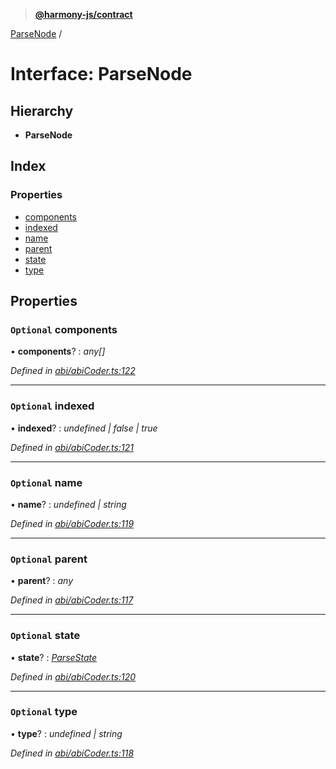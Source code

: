 > **[@harmony-js/contract](../README.md)**

[ParseNode](parsenode.md) /

# Interface: ParseNode

## Hierarchy

* **ParseNode**

## Index

### Properties

* [components](parsenode.md#optional-components)
* [indexed](parsenode.md#optional-indexed)
* [name](parsenode.md#optional-name)
* [parent](parsenode.md#optional-parent)
* [state](parsenode.md#optional-state)
* [type](parsenode.md#optional-type)

## Properties

### `Optional` components

• **components**? : *any[]*

*Defined in [abi/abiCoder.ts:122](https://github.com/FireStack-Lab/Harmony-sdk-core/blob/c727071/packages/harmony-contract/src/abi/abiCoder.ts#L122)*

___

### `Optional` indexed

• **indexed**? : *undefined | false | true*

*Defined in [abi/abiCoder.ts:121](https://github.com/FireStack-Lab/Harmony-sdk-core/blob/c727071/packages/harmony-contract/src/abi/abiCoder.ts#L121)*

___

### `Optional` name

• **name**? : *undefined | string*

*Defined in [abi/abiCoder.ts:119](https://github.com/FireStack-Lab/Harmony-sdk-core/blob/c727071/packages/harmony-contract/src/abi/abiCoder.ts#L119)*

___

### `Optional` parent

• **parent**? : *any*

*Defined in [abi/abiCoder.ts:117](https://github.com/FireStack-Lab/Harmony-sdk-core/blob/c727071/packages/harmony-contract/src/abi/abiCoder.ts#L117)*

___

### `Optional` state

• **state**? : *[ParseState](parsestate.md)*

*Defined in [abi/abiCoder.ts:120](https://github.com/FireStack-Lab/Harmony-sdk-core/blob/c727071/packages/harmony-contract/src/abi/abiCoder.ts#L120)*

___

### `Optional` type

• **type**? : *undefined | string*

*Defined in [abi/abiCoder.ts:118](https://github.com/FireStack-Lab/Harmony-sdk-core/blob/c727071/packages/harmony-contract/src/abi/abiCoder.ts#L118)*